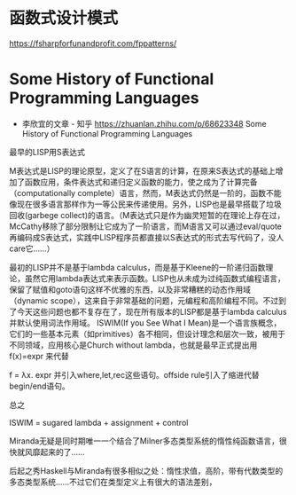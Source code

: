 



# 函数式设计模式







https://fsharpforfunandprofit.com/fppatterns/



# Some History of Functional Programming Languages
 - 李欣宜的文章 - 知乎 https://zhuanlan.zhihu.com/p/68623348  Some History of Functional Programming Languages

最早的LISP用S表达式

M表达式是LISP的理论原型，定义了在S语言的计算，在原来S表达式的基础上增加了函数应用，条件表达式和递归定义函数的能力，使之成为了计算完备（computationally complete）语言，然而，M表达式仍然是一阶的，函数不能像现在很多语言那样作为一等公民来传递使用。另外，LISP也是最早搭载了垃圾回收(garbege collect)的语言。（M表达式只是作为幽灵短暂的在理论上存在过，McCathy移除了部分限制让它成为了一阶语言，而M语言又可以通过eval/quote再编码成S表达式，实践中LISP程序员都直接以S表达式的形式去写代码了，没人care它……）


最初的LISP并不是基于lambda calculus，而是基于Kleene的一阶递归函数理论，虽然它用lambda表达式来表示函数。LISP也从未成为过纯函数式编程语言，保留了赋值和goto语句这样不优雅的东西，以及非常糟糕的动态作用域（dynamic scope），这来自于非常基础的问题，元编程和高阶编程不同。不过到了今天这些问题也都不复存在了，现在所有版本的LISP都是基于lambda calculus并默认使用词法作用域。
ISWIM(If you See What I Mean)是一个语言族概念，它们的一些基本元素（如primitives）各不相同，但设计理念和层次一致，被用于不同领域，应用核心是Church without lambda，也就是最早正式提出用
f(x)=expr
来代替

f =  λx. expr
并引入where,let,rec这些语句。offside rule引入了缩进代替begin/end语句。

总之

ISWIM = sugared lambda + assignment + control





Miranda无疑是同时期唯一一个结合了Milner多态类型系统的惰性纯函数语言，很快就风靡起来的了……

后起之秀Haskell与Miranda有很多相似之处：惰性求值，高阶，带有代数类型的多态类型系统……不过它们在类型定义上有很大的语法差别，









